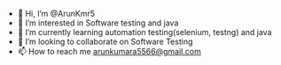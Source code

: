 - 👋 Hi, I’m @ArunKmr5
- 👀 I’m interested in Software testing and java
- 🌱 I’m currently learning automation testing(selenium, testng) and java
- 💞️ I’m looking to collaborate on Software Testing 
- 📫 How to reach me arunkumara5566@gmail.com

<!---
ArunKmr5/ArunKmr5 is a ✨ special ✨ repository because its `README.md` (this file) appears on your GitHub profile.
You can click the Preview link to take a look at your changes.
--->

